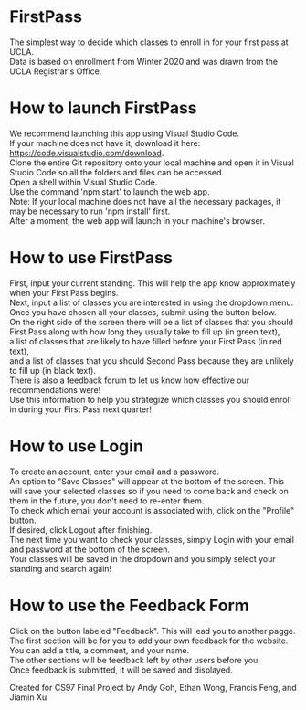 # FirstPass
The simplest way to decide which classes to enroll in for your first pass at UCLA. <br/>
  Data is based on enrollment from Winter 2020 and was drawn from the UCLA Registrar's Office.

# How to launch FirstPass
We recommend launching this app using Visual Studio Code. <br/>
If your machine does not have it, download it here: https://code.visualstudio.com/download. <br/>
Clone the entire Git repository onto your local machine and open it in Visual Studio Code so all the folders and files can be accessed.<br/>
Open a shell within Visual Studio Code.<br/>
Use the command 'npm start' to launch the web app.<br/>
Note: If your local machine does not have all the necessary packages, it may be necessary to run 'npm install' first.<br/>
After a moment, the web app will launch in your machine's browser.<br/>

# How to use FirstPass
First, input your current standing. This will help the app know approximately when your First Pass begins.<br/>
Next, input a list of classes you are interested in using the dropdown menu.<br/>
Once you have chosen all your classes, submit using the button below. <br/>
On the right side of the screen there will be a list of classes that you should First Pass along with how long they usually take to fill up (in green text),<br/>
a list of classes that are likely to have filled before your First Pass (in red text), <br/>
and a list of classes that you should Second Pass because they are unlikely to fill up (in black text).<br/>
There is also a feedback forum to let us know how effective our recommendations were!<br/>
Use this information to help you strategize which classes you should enroll in during your First Pass next quarter!<br/>

# How to use Login
To create an account, enter your email and a password.<br/>
An option to "Save Classes" will appear at the bottom of the screen. This will save your selected classes so if you need to come back 
and check on them in the future, you don't need to re-enter them.<br/>
To check which email your account is associated with, click on the "Profile" button.<br/>
If desired, click Logout after finishing.<br/>
The next time you want to check your classes, simply Login with your email and password at the bottom of the screen. <br/>
Your classes will be saved in the dropdown and you simply select your standing and search again!<br/>

# How to use the Feedback Form
Click on the button labeled "Feedback". This will lead you to another pagge.<br/>
The first section will be for you to add your own feedback for the website. You can add a title, a comment, and your name.<br/>
The other sections will be feedback left by other users before you.<br/>
Once feedback is submitted, it will be saved and displayed.<br/>

Created for CS97 Final Project by Andy Goh, Ethan Wong, Francis Feng, and Jiamin Xu
